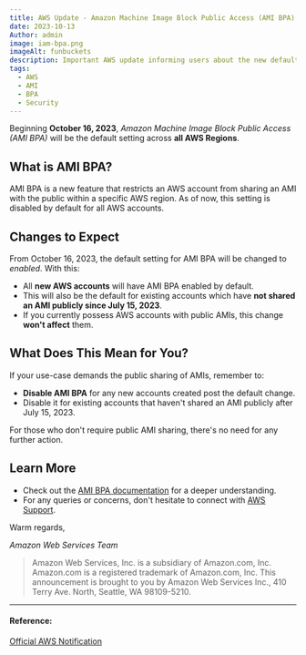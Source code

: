 ```yaml
---
title: AWS Update - Amazon Machine Image Block Public Access (AMI BPA) Enabled by Default
date: 2023-10-13
Author: admin
image: iam-bpa.png
imageAlt: funbuckets
description: Important AWS update informing users about the new default setting for AMI BPA across all AWS Regions starting from October 16, 2023. Understand the implications and the steps to take for both new and existing accounts.
tags:
  - AWS
  - AMI
  - BPA
  - Security
---
```


Beginning **October 16, 2023**, *Amazon Machine Image Block Public Access (AMI BPA)* will be the default setting across **all AWS Regions**.

## What is AMI BPA?

AMI BPA is a new feature that restricts an AWS account from sharing an AMI with the public within a specific AWS region. As of now, this setting is disabled by default for all AWS accounts.

## Changes to Expect

From October 16, 2023, the default setting for AMI BPA will be changed to *enabled*. With this:

- All **new AWS accounts** will have AMI BPA enabled by default.
- This will also be the default for existing accounts which have **not shared an AMI publicly since July 15, 2023**.
- If you currently possess AWS accounts with public AMIs, this change **won't affect** them.

## What Does This Mean for You?

If your use-case demands the public sharing of AMIs, remember to:

- **Disable AMI BPA** for any new accounts created post the default change.
- Disable it for existing accounts that haven't shared an AMI publicly after July 15, 2023.

For those who don't require public AMI sharing, there's no need for any further action.

## Learn More

- Check out the [AMI BPA documentation](https://docs.aws.amazon.com/AWSEC2/latest/UserGuide/sharingamis-intro.html#block-public-access-to-amis) for a deeper understanding.
- For any queries or concerns, don't hesitate to connect with [AWS Support](https://aws.amazon.com/support).

Warm regards,

*Amazon Web Services Team*

> Amazon Web Services, Inc. is a subsidiary of Amazon.com, Inc. Amazon.com is a registered trademark of Amazon.com, Inc. This announcement is brought to you by Amazon Web Services Inc., 410 Terry Ave. North, Seattle, WA 98109-5210.

---

#### Reference:

[Official AWS Notification](https://phd.aws.amazon.com/phd/home?region=us-east-1#/event-log?eventID=arn:aws:health:global::event/EC2/AWS_EC2_OPERATIONAL_NOTIFICATION/AWS_EC2_OPERATIONAL_NOTIFICATION_a76233635cc03f6bbb689758afbb7bd96f721f48183fac89f7d572d0115c7302&amp;eventTab=details)
